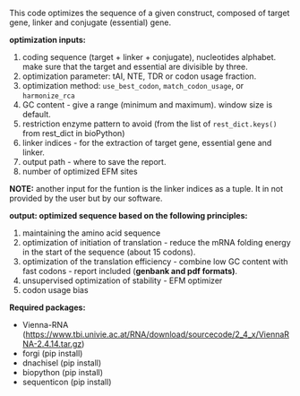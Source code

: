 This code optimizes the sequence of a given construct, composed of target gene, linker and conjugate (essential) gene. 

**optimization inputs:** 
1. coding sequence (target + linker + conjugate), nucleotides alphabet. make sure that the target and essential are divisible by three. 
2. optimization parameter: tAI, NTE, TDR or codon usage fraction. 
3. optimization method: `use_best_codon`, `match_codon_usage`, or `harmonize_rca`
4. GC content - give a range (minimum and maximum). window size is default.  
5. restriction enzyme pattern to avoid (from the list of `rest_dict.keys()` from rest_dict in bioPython)
6. linker indices - for the extraction of target gene, essential gene and linker.  
7. output path - where to save the report. 
8. number of optimized EFM sites

**NOTE:** another input for the funtion is the linker indices as a tuple. It in not provided by the user but by our software. 

**output: optimized sequence based on the following principles:**
1. maintaining the amino acid sequence
2. optimization of initiation of translation - reduce the mRNA folding energy in the start of the sequence (about 15 codons). 
3. optimization of the translation efficiency - combine low GC content with fast codons - report included (**genbank and pdf formats)**.  
4. unsupervised optimization of stability - EFM optimizer 
5. codon usage bias

**Required packages:**  
* Vienna-RNA (https://www.tbi.univie.ac.at/RNA/download/sourcecode/2_4_x/ViennaRNA-2.4.14.tar.gz) 
* forgi (pip install)
* dnachisel (pip install)
* biopython (pip install)
* sequenticon (pip install)
